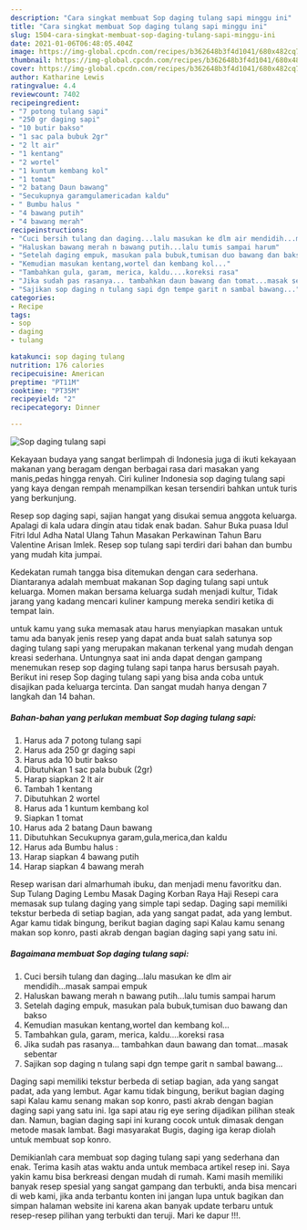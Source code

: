 ```yaml
---
description: "Cara singkat membuat Sop daging tulang sapi minggu ini"
title: "Cara singkat membuat Sop daging tulang sapi minggu ini"
slug: 1504-cara-singkat-membuat-sop-daging-tulang-sapi-minggu-ini
date: 2021-01-06T06:48:05.404Z
image: https://img-global.cpcdn.com/recipes/b362648b3f4d1041/680x482cq70/sop-daging-tulang-sapi-foto-resep-utama.jpg
thumbnail: https://img-global.cpcdn.com/recipes/b362648b3f4d1041/680x482cq70/sop-daging-tulang-sapi-foto-resep-utama.jpg
cover: https://img-global.cpcdn.com/recipes/b362648b3f4d1041/680x482cq70/sop-daging-tulang-sapi-foto-resep-utama.jpg
author: Katharine Lewis
ratingvalue: 4.4
reviewcount: 7402
recipeingredient:
- "7 potong tulang sapi"
- "250 gr daging sapi"
- "10 butir bakso"
- "1 sac pala bubuk 2gr"
- "2 lt air"
- "1 kentang"
- "2 wortel"
- "1 kuntum kembang kol"
- "1 tomat"
- "2 batang Daun bawang"
- "Secukupnya garamgulamericadan kaldu"
- " Bumbu halus "
- "4 bawang putih"
- "4 bawang merah"
recipeinstructions:
- "Cuci bersih tulang dan daging...lalu masukan ke dlm air mendidih...masak sampai empuk"
- "Haluskan bawang merah n bawang putih...lalu tumis sampai harum"
- "Setelah daging empuk, masukan pala bubuk,tumisan duo bawang dan bakso"
- "Kemudian masukan kentang,wortel dan kembang kol..."
- "Tambahkan gula, garam, merica, kaldu....koreksi rasa"
- "Jika sudah pas rasanya... tambahkan daun bawang dan tomat...masak sebentar"
- "Sajikan sop daging n tulang sapi dgn tempe garit n sambal bawang..."
categories:
- Recipe
tags:
- sop
- daging
- tulang

katakunci: sop daging tulang 
nutrition: 176 calories
recipecuisine: American
preptime: "PT11M"
cooktime: "PT35M"
recipeyield: "2"
recipecategory: Dinner

---
```



![Sop daging tulang sapi](https://img-global.cpcdn.com/recipes/b362648b3f4d1041/680x482cq70/sop-daging-tulang-sapi-foto-resep-utama.jpg)

Kekayaan budaya yang sangat berlimpah di Indonesia juga di ikuti kekayaan makanan yang beragam dengan berbagai rasa dari masakan yang manis,pedas hingga renyah. Ciri kuliner Indonesia sop daging tulang sapi yang kaya dengan rempah menampilkan kesan tersendiri bahkan untuk turis yang berkunjung.


Resep sop daging sapi, sajian hangat yang disukai semua anggota keluarga. Apalagi di kala udara dingin atau tidak enak badan. Sahur Buka puasa Idul Fitri Idul Adha Natal Ulang Tahun Masakan Perkawinan Tahun Baru Valentine Arisan Imlek. Resep sop tulang sapi terdiri dari bahan dan bumbu yang mudah kita jumpai.

Kedekatan rumah tangga bisa ditemukan dengan cara sederhana. Diantaranya adalah membuat makanan Sop daging tulang sapi untuk keluarga. Momen makan bersama keluarga sudah menjadi kultur, Tidak jarang yang kadang mencari kuliner kampung mereka sendiri ketika di tempat lain.

untuk kamu yang suka memasak atau harus menyiapkan masakan untuk tamu ada banyak jenis resep yang dapat anda buat salah satunya sop daging tulang sapi yang merupakan makanan terkenal yang mudah dengan kreasi sederhana. Untungnya saat ini anda dapat dengan gampang menemukan resep sop daging tulang sapi tanpa harus bersusah payah.
Berikut ini resep Sop daging tulang sapi yang bisa anda coba untuk disajikan pada keluarga tercinta. Dan sangat mudah hanya dengan 7 langkah dan 14 bahan.


<!--inarticleads1-->

##### Bahan-bahan yang perlukan membuat Sop daging tulang sapi:

1. Harus ada 7 potong tulang sapi
1. Harus ada 250 gr daging sapi
1. Harus ada 10 butir bakso
1. Dibutuhkan 1 sac pala bubuk (2gr)
1. Harap siapkan 2 lt air
1. Tambah 1 kentang
1. Dibutuhkan 2 wortel
1. Harus ada 1 kuntum kembang kol
1. Siapkan 1 tomat
1. Harus ada 2 batang Daun bawang
1. Dibutuhkan Secukupnya garam,gula,merica,dan kaldu
1. Harus ada  Bumbu halus :
1. Harap siapkan 4 bawang putih
1. Harap siapkan 4 bawang merah


Resep warisan dari almarhumah ibuku, dan menjadi menu favoritku dan. Sup Tulang Daging Lembu Masak Daging Korban Raya Haji Resepi cara memasak sup tulang daging yang simple tapi sedap. Daging sapi memiliki tekstur berbeda di setiap bagian, ada yang sangat padat, ada yang lembut. Agar kamu tidak bingung, berikut bagian daging sapi Kalau kamu senang makan sop konro, pasti akrab dengan bagian daging sapi yang satu ini. 

<!--inarticleads2-->

##### Bagaimana membuat  Sop daging tulang sapi:

1. Cuci bersih tulang dan daging...lalu masukan ke dlm air mendidih...masak sampai empuk
1. Haluskan bawang merah n bawang putih...lalu tumis sampai harum
1. Setelah daging empuk, masukan pala bubuk,tumisan duo bawang dan bakso
1. Kemudian masukan kentang,wortel dan kembang kol...
1. Tambahkan gula, garam, merica, kaldu....koreksi rasa
1. Jika sudah pas rasanya... tambahkan daun bawang dan tomat...masak sebentar
1. Sajikan sop daging n tulang sapi dgn tempe garit n sambal bawang...


Daging sapi memiliki tekstur berbeda di setiap bagian, ada yang sangat padat, ada yang lembut. Agar kamu tidak bingung, berikut bagian daging sapi Kalau kamu senang makan sop konro, pasti akrab dengan bagian daging sapi yang satu ini. Iga sapi atau rig eye sering dijadikan pilihan steak dan. Namun, bagian daging sapi ini kurang cocok untuk dimasak dengan metode masak lambat. Bagi masyarakat Bugis, daging iga kerap diolah untuk membuat sop konro. 

Demikianlah cara membuat sop daging tulang sapi yang sederhana dan enak. Terima kasih atas waktu anda untuk membaca artikel resep ini. Saya yakin kamu bisa berkreasi dengan mudah di rumah. Kami masih memiliki banyak resep spesial yang sangat gampang dan terbukti, anda bisa mencari di web kami, jika anda terbantu konten ini jangan lupa untuk bagikan dan simpan halaman website ini karena akan banyak update terbaru untuk resep-resep pilihan yang terbukti dan teruji. Mari ke dapur !!!. 
